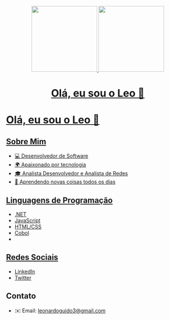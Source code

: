 <!-- Leonardo Guido -->

<div align="center">
  <a href="https://github.com/leonardoguido3">
  <img height="180em" src="https://github-readme-stats.vercel.app/api?username=leonardoguido3&show_icons=true&theme=dark&include_all_commits=true&count_private=true"/>
  <img height="180em" src="https://github-readme-stats.vercel.app/api/top-langs/?username=leonardoguido3&layout=compact&langs_count=7&theme=dark"/>
  <br>
  <h1>
      Olá, eu sou o Leo 👋
  </h1>
</div>
    
# Olá, eu sou o Leo 👋

## Sobre Mim
- 💻 Desenvolvedor de Software
- 🌍 Apaixonado por tecnologia
- 🎓 Analista Desenvolvedor e Analista de Redes
- 🌱 Aprendendo novas coisas todos os dias
  
## Linguagens de Programação
- .NET
- JavaScript
- HTML/CSS
- Cobol
- 
## Redes Sociais
- [LinkedIn](link_do_seu_perfil_no_LinkedIn)
- [Twitter](link_do_seu_perfil_no_Twitter)

## Contato
- ✉️ Email: leonardoguido3@gmail.com
